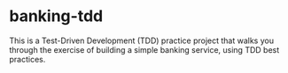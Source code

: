 # banking-tdd

This is a Test-Driven Development (TDD) practice project that walks you through the exercise of building a simple banking service, using TDD best practices.


